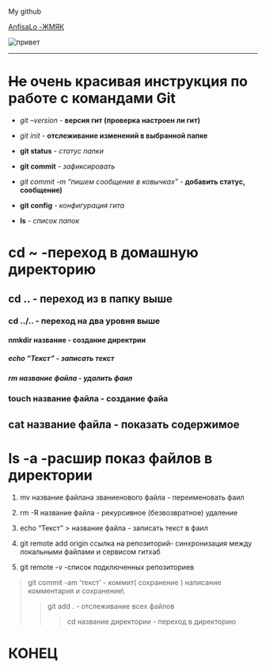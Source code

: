  My github

[AnfisaLo -ЖМЯК](https://github.com/AnfisaLo/AnfisaLo.git)

![привет](https://i.gifer.com/fy2H.gif)
___
#  ~~Нe~~ очень красивая инструкция по работе с командами Git

- *git –version*  - **версия гит (проверка настроен ли гит)**

- *git init* - **отслеживание изменений в выбранной папке**

- **git status** - *статус папки*

- **git commit** - *зафиксировать*

- *git commit -m “пишем сообщение в ковычках”* - **добавить статус, сообщение)**

- **git config** - *конфигурация гита*

- **ls** - *список папок*

# cd ~ -переход в домашную директорию

## cd .. - переход из в папку выше

### cd ../.. - переход на два уровня выше

#### nmkdir название - создание директрии

##### echo “Текст” - записать текст

##### rm название файла - удалить фаил

### touch название файла - создание файа

## cat название файла - показать содержимое

# ls -a -расшир показ файлов в директории 


1. mv название файлана званиенового файла - переименовать фаил 

2. rm -R название файла - рекурсивное (безвозвратное) удаление
3. echo “Текст” > название файла - записать текст в фаил

4. git remote add origin ссылка на репозиторий- синхронизация между локальными файлами и сервисом гитхаб
5. git remote -v -список подключенных репозиториев

>git commit -am ‘текст’  - коммит( сохранение ) написание комментария и сохранение\
>>git add . - отслеживание всех файлов
>>>cd название директории - переход в директорию 

# КОНЕЦ
